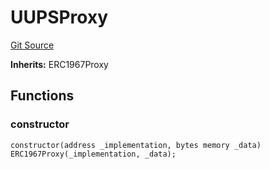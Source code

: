 # UUPSProxy
[Git Source](https://github.com/RiskProtocol/core-protocol/blob/d528418042db61177ce53f6ee7a0a539f1f5bd77/contracts/mocks/MockUUPSProxy.sol)

**Inherits:**
ERC1967Proxy


## Functions
### constructor


```solidity
constructor(address _implementation, bytes memory _data) ERC1967Proxy(_implementation, _data);
```

